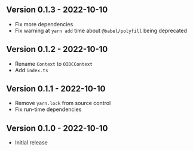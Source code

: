 ## Version 0.1.3 - 2022-10-10

- Fix more dependencies
- Fix warning at `yarn add` time about `@babel/polyfill` being deprecated

## Version 0.1.2 - 2022-10-10

- Rename `Context` to `OIDCContext`
- Add `index.ts`

## Version 0.1.1 - 2022-10-10

- Remove `yarn.lock` from source control
- Fix run-time dependencies

## Version 0.1.0 - 2022-10-10

- Initial release
